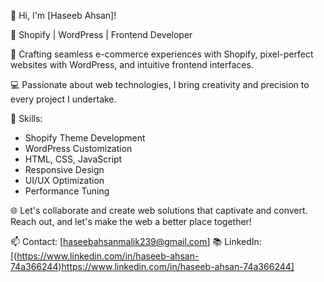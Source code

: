 👋 Hi, I'm [Haseeb Ahsan]!

💼 Shopify | WordPress | Frontend Developer

🚀 Crafting seamless e-commerce experiences with Shopify, pixel-perfect websites with WordPress, and intuitive frontend interfaces.

💻 Passionate about web technologies, I bring creativity and precision to every project I undertake.

🔧 Skills:
- Shopify Theme Development
- WordPress Customization
- HTML, CSS, JavaScript
- Responsive Design
- UI/UX Optimization
- Performance Tuning

🌐 Let's collaborate and create web solutions that captivate and convert. Reach out, and let's make the web a better place together!

📫 Contact: [haseebahsanmalik239@gmail.com]
📚 LinkedIn: [(https://www.linkedin.com/in/haseeb-ahsan-74a366244)https://www.linkedin.com/in/haseeb-ahsan-74a366244]
